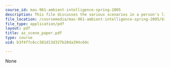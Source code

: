 ```yaml
---
course_id: mas-961-ambient-intelligence-spring-2005
description: This file discusses the various scenarios in a person's life.
file_location: /coursemedia/mas-961-ambient-intelligence-spring-2005/b3f4f7c6cc381d13d327b20da394c64c_az_scene_paper.pdf
file_type: application/pdf
layout: pdf
title: az_scene_paper.pdf
type: course
uid: b3f4f7c6cc381d13d327b20da394c64c

---
```

None